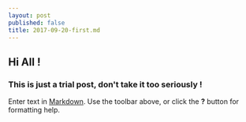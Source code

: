 ```yaml
---
layout: post
published: false
title: 2017-09-20-first.md
---
```

## Hi All !
### This is just a trial post, don't take it too seriously !

Enter text in [Markdown](http://daringfireball.net/projects/markdown/). Use the toolbar above, or click the **?** button for formatting help.
